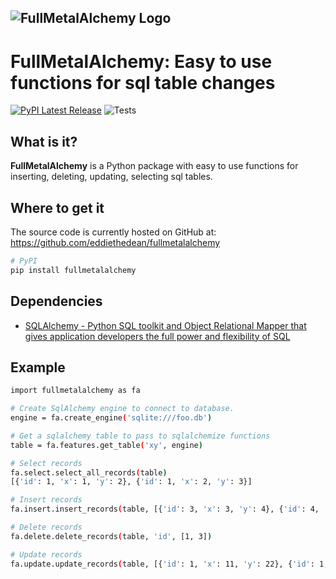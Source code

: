 ![FullMetalAlchemy Logo](https://raw.githubusercontent.com/eddiethedean/sqlalchemize/main/docs/sqllogo.png)
-----------------

# FullMetalAlchemy: Easy to use functions for sql table changes
[![PyPI Latest Release](https://img.shields.io/pypi/v/fullmetalalchemy.svg)](https://pypi.org/project/fullmetalalchemy/)
![Tests](https://github.com/eddiethedean/fullmetalalchemy/actions/workflows/tests.yml/badge.svg)

## What is it?

**FullMetalAlchemy** is a Python package with easy to use functions for inserting, deleting, updating, selecting sql tables.

## Where to get it
The source code is currently hosted on GitHub at:
https://github.com/eddiethedean/fullmetalalchemy

```sh
# PyPI
pip install fullmetalalchemy
```

## Dependencies
- [SQLAlchemy - Python SQL toolkit and Object Relational Mapper that gives application developers the full power and flexibility of SQL](https://www.sqlalchemy.org/)


## Example
```sh
import fullmetalalchemy as fa

# Create SqlAlchemy engine to connect to database.
engine = fa.create_engine('sqlite:///foo.db')

# Get a sqlalchemy table to pass to sqlalchemize functions
table = fa.features.get_table('xy', engine)

# Select records
fa.select.select_all_records(table)
[{'id': 1, 'x': 1, 'y': 2}, {'id': 1, 'x': 2, 'y': 3}]

# Insert records
fa.insert.insert_records(table, [{'id': 3, 'x': 3, 'y': 4}, {'id': 4, 'x': 5, 'y': 6}])

# Delete records
fa.delete.delete_records(table, 'id', [1, 3])

# Update records
fa.update.update_records(table, [{'id': 1, 'x': 11, 'y': 22}, {'id': 1, 'x': 23, 'y': 34}], 'id')
```